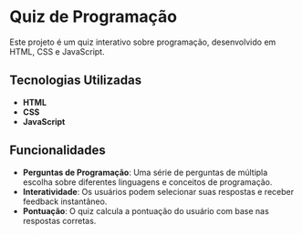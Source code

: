 # Quiz de Programação

Este projeto é um quiz interativo sobre programação, desenvolvido em HTML, CSS e JavaScript.

## Tecnologias Utilizadas

- **HTML**
- **CSS**
- **JavaScript**

## Funcionalidades

- **Perguntas de Programação**: Uma série de perguntas de múltipla escolha sobre diferentes linguagens e conceitos de programação.
- **Interatividade**: Os usuários podem selecionar suas respostas e receber feedback instantâneo.
- **Pontuação**: O quiz calcula a pontuação do usuário com base nas respostas corretas.
